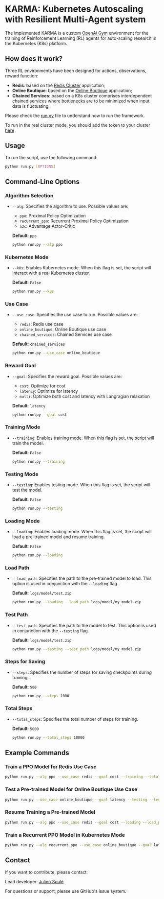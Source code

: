 # KARMA: Kubernetes Autoscaling with Resilient Multi-Agent system 

The implemented KARMA is a custom [OpenAi Gym](https://gym.openai.com/) 
environment for the training of Reinforcement Learning (RL) agents for auto-scaling research 
in the Kubernetes (K8s) platform. 


## How does it work?

Three RL environments have been designed for actions, observations, reward function:

 - **Redis**: based on the [Redis Cluster](https://github.com/bitnami/charts/tree/master/bitnami/redis-cluster) application;
 - **Online Boutique**: based on the [Online Boutique](https://github.com/GoogleCloudPlatform/microservices-demo) application;
 - **Chained Services**: based on a K8s cluster comprises interdependent chained services where bottlenecks are to be minimized when input data is fluctuating.


Please check the [run.py](policies/run/run.py) file to understand how to run the framework. 

To run in the real cluster mode, you should add the token to your cluster [here](k8s_hpa/envs/deployment.py)

## Usage

To run the script, use the following command:

```sh
python run.py [OPTIONS]
```

## Command-Line Options

### Algorithm Selection

- `--alg`: Specifies the algorithm to use. Possible values are:
  - `ppo`: Proximal Policy Optimization
  - `recurrent_ppo`: Recurrent Proximal Policy Optimization
  - `a2c`: Advantage Actor-Critic

  **Default**: `ppo`

  ```sh
  python run.py --alg ppo
  ```

### Kubernetes Mode

- `--k8s`: Enables Kubernetes mode. When this flag is set, the script will interact with a real Kubernetes cluster.

  **Default**: `False`

  ```sh
  python run.py --k8s
  ```

### Use Case

- `--use_case`: Specifies the use case to run. Possible values are:
  - `redis`: Redis use case
  - `online_boutique`: Online Boutique use case
  - `chained_services`: Chained Services use case

  **Default**: `chained_services`

  ```sh
  python run.py --use_case online_boutique
  ```

### Reward Goal

- `--goal`: Specifies the reward goal. Possible values are:
  - `cost`: Optimize for cost
  - `latency`: Optimize for latency
  - `multi`: Optimize both cost and latency with Langragian relaxation

  **Default**: `latency`

  ```sh
  python run.py --goal cost
  ```

### Training Mode

- `--training`: Enables training mode. When this flag is set, the script will train the model.

  **Default**: `False`

  ```sh
  python run.py --training
  ```

### Testing Mode

- `--testing`: Enables testing mode. When this flag is set, the script will test the model.

  **Default**: `False`

  ```sh
  python run.py --testing
  ```

### Loading Mode

- `--loading`: Enables loading mode. When this flag is set, the script will load a pre-trained model and resume training.

  **Default**: `False`

  ```sh
  python run.py --loading
  ```

### Load Path

- `--load_path`: Specifies the path to the pre-trained model to load. This option is used in conjunction with the `--loading` flag.

  **Default**: `logs/model/test.zip`

  ```sh
  python run.py --loading --load_path logs/model/my_model.zip
  ```

### Test Path

- `--test_path`: Specifies the path to the model to test. This option is used in conjunction with the `--testing` flag.

  **Default**: `logs/model/test.zip`

  ```sh
  python run.py --testing --test_path logs/model/my_model.zip
  ```

### Steps for Saving

- `--steps`: Specifies the number of steps for saving checkpoints during training.

  **Default**: `500`

  ```sh
  python run.py --steps 1000
  ```

### Total Steps

- `--total_steps`: Specifies the total number of steps for training.

  **Default**: `5000`

  ```sh
  python run.py --total_steps 10000
  ```

## Example Commands

### Train a PPO Model for Redis Use Case

```sh
python run.py --alg ppo --use_case redis --goal cost --training --total_steps 10000
```

### Test a Pre-trained Model for Online Boutique Use Case

```sh
python run.py --use_case online_boutique --goal latency --testing --test_path logs/model/online_boutique_model.zip
```

### Resume Training a Pre-trained Model

```sh
python run.py --alg ppo --use_case redis --goal cost --loading --load_path logs/model/redis_model.zip --training --total_steps 5000
```

### Train a Recurrent PPO Model in Kubernetes Mode

```sh
python run.py --alg recurrent_ppo --use_case online_boutique --goal latency --k8s --training --total_steps 15000
```


## Contact

If you want to contribute, please contact:

Lead developer: [Julien Soulé](https://github.com/julien6)

For questions or support, please use GitHub's issue system.
